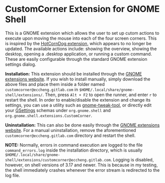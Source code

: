 CustomCorner Extension for GNOME Shell
======================================

This is a GNOME extension which allows the user to set up cutom actions to execute upon moving the mouse into each of the four screen corners. This is inspired by the [HotCornDog extension](https://github.com/euhiemf/Hot-Corn-Dog "euhiemf's HotCornDog Extension"), which appears to no longer be updated. The available actions include: showing the overview, showing the desktop, opening a .desktop application, or running a custom command. These are easily configurable through the standard GNOME extension settings dialog.

__Installation:__ This extension should be installed through the [GNOME extensions website](https://extensions.gnome.org). If you wish to install manually, simply download the above files and place them inside a folder named `customcorner@eccheng.gitlab.com` in `$HOME/.local/share/gnome-shell/extensions/`. Then, press `Alt + F2` to open the runner, and enter `r` to restart the shell. In order to enable/disable the extension and change its settings, you can use a utility such as [gnome-tweak-tool](https://wiki.gnome.org/action/show/Apps/GnomeTweakTool "GNOME Tweak Tool"), or directly edit your [GSettings](https://developer.gnome.org/gio/stable/GSettings.html "GSettings") schemas under `org.gnome.shell` and `org.gnome.shell.extensions.CustomCorner`.

__Uninstallation:__ This can also be done easily through the [GNOME extensions website](https://extensions.gnome.org). For a manual uninstallation, remove the aforementioned `customcorner@eccheng.gitlab.com` directory and restart the shell.

__NOTE:__ Normally, errors in command execution are logged to the file `command_errors.log` inside the installation directory, which is usually `$HOME/.local/share/gnome-shell/extensions/customcorner@eccheng.gitlab.com`. Logging is disabled, however, on shell versions of 3.17 and newer. This is because in my testing, the shell immediately crashes whenever the error stream is redirected to the log file.
